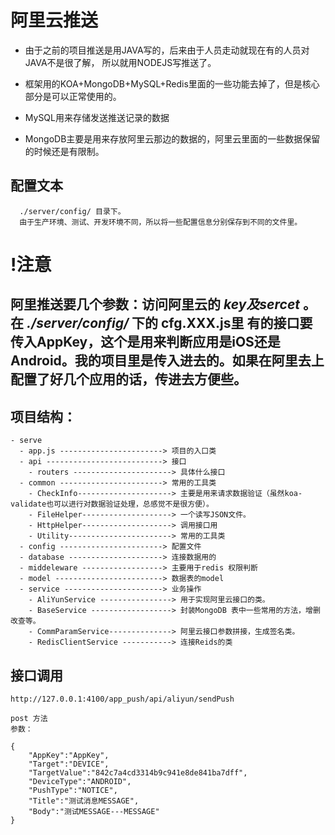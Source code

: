 # 阿里云推送

* 由于之前的项目推送是用JAVA写的，后来由于人员走动就现在有的人员对JAVA不是很了解， 所以就用NODEJS写推送了。
* 框架用的KOA+MongoDB+MySQL+Redis里面的一些功能去掉了，但是核心部分是可以正常使用的。

* MySQL用来存储发送推送记录的数据
* MongoDB主要是用来存放阿里云那边的数据的，阿里云里面的一些数据保留的时候还是有限制。

## 配置文本
```
  ./server/config/ 目录下。
  由于生产环境、测试、开发环境不同，所以将一些配置信息分别保存到不同的文件里。
```

# !注意
 
  阿里推送要几个参数：访问阿里云的 ***key及sercet*** 。在 ***./server/config/*** 下的 cfg.XXX.js里 
  有的接口要传入AppKey，这个是用来判断应用是iOS还是Android。我的项目里是传入进去的。如果在阿里去上配置了好几个应用的话，传进去方便些。
-------
## 项目结构：
```
- serve
  - app.js -----------------------> 项目的入口类
  - api --------------------------> 接口
    - routers ----------------------> 具体什么接口
  - common -----------------------> 常用的工具类
    - CheckInfo---------------------> 主要是用来请求数据验证（虽然koa-validate也可以进行对数据验证处理，总感觉不是很方便）。
    - FileHelper--------------------> 一个读写JSON文件。
    - HttpHelper--------------------> 调用接口用
    - Utility-----------------------> 常用的工具类
  - config -----------------------> 配置文件
  - database ---------------------> 连接数据用的
  - middeleware ------------------> 主要用于redis 权限判断
  - model ------------------------> 数据表的model
  - service ----------------------> 业务操作
    - AliYunService ----------------> 用于实现阿里云接口的类。
    - BaseService ------------------> 封装MongoDB 表中一些常用的方法，增删改查等。
    - CommParamService--------------> 阿里云接口参数拼接，生成签名类。
    - RedisClientService -----------> 连接Reids的类
```


## 接口调用
```
http://127.0.0.1:4100/app_push/api/aliyun/sendPush

post 方法
参数：

{
	"AppKey":"AppKey",
	"Target":"DEVICE",
	"TargetValue":"842c7a4cd3314b9c941e8de841ba7dff",
	"DeviceType":"ANDROID",
	"PushType":"NOTICE",
	"Title":"测试消息MESSAGE",
	"Body":"测试MESSAGE---MESSAGE"
}
```